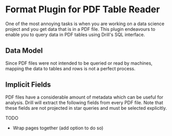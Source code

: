 # Format Plugin for PDF Table Reader
One of the most annoying tasks is when you are working on a data science project and you get data that is in a PDF file. This plugin endeavours to enable you to query data in
 PDF tables using Drill's SQL interface.  

## Data Model
Since PDF files were not intended to be queried or read by machines, mapping the data to tables and rows is not a perfect process.

## Implicit Fields
PDF files have a considerable amount of metadata which can be useful for analysis.  Drill will extract the following fields from every PDF file.  Note that these fields are not
 projected in star queries and must be selected explicitly.
 
 
TODO 
* Wrap pages together (add option to do so) 
